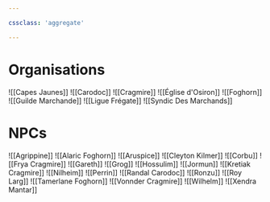 ```yaml
---

cssclass: 'aggregate'

---
```


# Organisations
<span class="embed-note page-break">![[Capes Jaunes]]</span>
<span class="embed-note page-break">![[Carodoc]]</span>
<span class="embed-note page-break">![[Cragmire]]</span>
<span class="embed-note page-break">![[Église d'Osiron]]</span>
<span class="embed-note page-break">![[Foghorn]]</span>
<span class="embed-note page-break">![[Guilde Marchande]]</span>
<span class="embed-note page-break">![[Ligue Frégate]]</span>
<span class="embed-note page-break">![[Syndic Des Marchands]]</span>

# NPCs
<span class="embed-note page-break">![[Agrippine]]</span>
<span class="embed-note page-break">![[Alaric Foghorn]]</span>
<span class="embed-note page-break">![[Aruspice]]</span>
<span class="embed-note page-break">![[Cleyton Kilmer]]</span>
<span class="embed-note page-break">![[Corbu]]</span>
<span class="embed-note page-break">![[Frya Cragmire]]</span>
<span class="embed-note page-break">![[Gareth]]</span>
<span class="embed-note page-break">![[Grog]]</span>
<span class="embed-note page-break">![[Hossulim]]</span>
<span class="embed-note page-break">![[Jormun]]</span>
<span class="embed-note page-break">![[Kretiak Cragmire]]</span>
<span class="embed-note page-break">![[Nilheim]]</span>
<span class="embed-note page-break">![[Perrin]]</span>
<span class="embed-note page-break">![[Randal Carodoc]]</span>
<span class="embed-note page-break">![[Ronzu]]</span>
<span class="embed-note page-break">![[Roy Larg]]</span>
<span class="embed-note page-break">![[Tamerlane Foghorn]]</span>
<span class="embed-note page-break">![[Vonnder Cragmire]]</span>
<span class="embed-note page-break">![[Wilhelm]]</span>
<span class="embed-note page-break">![[Xendra Mantar]]</span>
